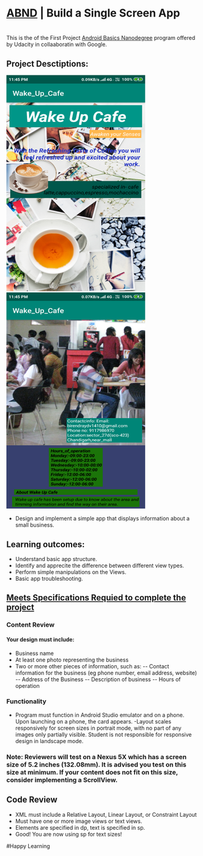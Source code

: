 # [ABND](https://www.udacity.com/course/android-development-for-beginners--ud837) | Build a Single Screen App
#
This is the of the First Project [Android Basics Nanodegree](https://www.udacity.com/course/android-basics-nanodegree-by-google--nd803) program offered by Udacity in collaaboratin with Google.
## Project Desctiptions: 
<img src="/Screenshort/Screenshot1.png" width="363" height="564"><img src="/Screenshort/Screenshot2.png" width="363" height="564">

- Design and implement a simple app that displays information about a small business.
## Learning outcomes:
- Understand basic app structure.
- Identify and apprecite the difference between different view types.
- Perform simple manipulations on the Views.
- Basic app troubleshooting.

## [Meets Specifications Requied to complete the project](https://review.udacity.com/#!/rubrics/133/view)


### Content Review
  #### Your design must include:
  - Business name
  - At least one photo representing the business
  - Two or more other pieces of information, such as:
  --  Contact information for the business (eg phone number, email address, website)
  --  Address of the Business
  --  Description of business
  --  Hours of operation
### Functionality
  - Program must function in Android Studio emulator and on a phone. Upon launching on a phone, the card appears.
  -Layout scales responsively for screen sizes in portrait mode, with no part of any images only partially visible. Student is not responsible for responsive design in landscape mode.

### Note: Reviewers will test on a Nexus 5X which has a screen size of 5.2 inches (132.08mm). It is advised you test on this size at minimum. If your content does not fit on this size, consider implementing a ScrollView.

## Code Review
  - XML must include a Relative Layout, Linear Layout, or Constraint Layout
  - Must have one or more image views or text views.
  - Elements are specified in dp, text is specified in sp.
  - Good! You are now using sp for text sizes!
  
  
  #Happy Learning
